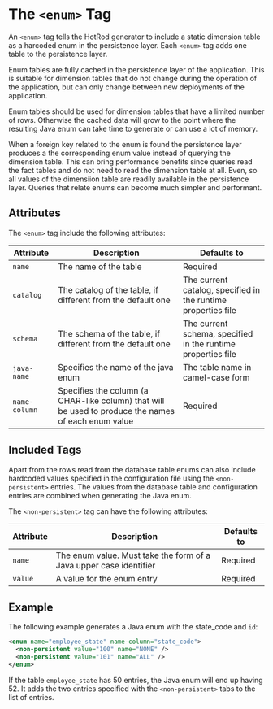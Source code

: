 # The `<enum>` Tag

An `<enum>` tag tells the HotRod generator to include a static dimension table as a harcoded enum in the persistence layer. Each `<enum>` tag adds one table
to the persistence layer.

Enum tables are fully cached in the persistence layer of the application. This is suitable for dimension tables that do not change 
during the operation of the application, but can only change between new deployments of the application.

Enum tables should be used for dimension tables that have a limited number of rows. Otherwise the cached data will grow to the point 
where the resulting Java enum can take time to generate or can use a lot of memory.

When a foreign key related to the enum is found the persistence layer produces a the corresponding enum value instead of querying the
dimension table. This can bring performance benefits since queries read the fact tables and do not need to read the dimension table at all. Even, so 
all values of the dimensiion table are readily available in the persistence layer. Queries that relate enums can become much simpler 
and performant.


## Attributes

The `<enum>` tag include the following attributes:

| Attribute | Description | Defaults to |
| --- | --- | --- |
| `name` | The name of the table | Required |
| `catalog` | The catalog of the table, if different from the default one | The current catalog, specified in the runtime properties file |
| `schema` | The schema of the table, if different from the default one | The current schema, specified in the runtime properties file |
| `java-name` | Specifies the name of the java enum | The table name in camel-case form |
| `name-column` | Specifies the column (a CHAR-like column) that will be used to produce the names of each enum value | Required |


## Included Tags

Apart from the rows read from the database table enums can also include hardcoded values specified in the configuration file using the 
`<non-persistent>` entries. The values from the database table and configuration entries are combined when generating the Java enum.

The `<non-persistent>` tag can have the following attributes:


| Attribute | Description | Defaults to |
| --- | --- | --- |
| `name` | The enum value. Must take the form of a Java upper case identifier | Required |
| `value` | A value for the enum entry | Required |

## Example

The following example generates a Java enum with the state_code and `id`:

```xml
<enum name="employee_state" name-column="state_code">
  <non-persistent value="100" name="NONE" />
  <non-persistent value="101" name="ALL" />
</enum>
```

If the table `employee_state` has 50 entries, the Java enum will end up having 52. It adds the two entries specified 
with the `<non-persistent>` tabs to the list of entries.



